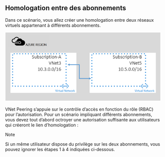## <a name="peering-across-subscriptions"></a>Homologation entre des abonnements
Dans ce scénario, vous allez créer une homologation entre deux réseaux virtuels appartenant à différents abonnements.

![scénario impliquant différents abonnements](./media/virtual-networks-create-vnetpeering-scenario-crosssub-include/figure01.PNG)

VNet Peering s’appuie sur le contrôle d’accès en fonction du rôle (RBAC) pour l’autorisation. Pour un scénario impliquant différents abonnements, vous devez tout d’abord octroyer une autorisation suffisante aux utilisateurs qui créeront le lien d’homologation :

> [!NOTE]
> Si un même utilisateur dispose du privilège sur les deux abonnements, vous pouvez ignorer les étapes 1 à 4 indiquées ci-dessous.
> 
> 



<!--HONumber=Nov16_HO2-->


